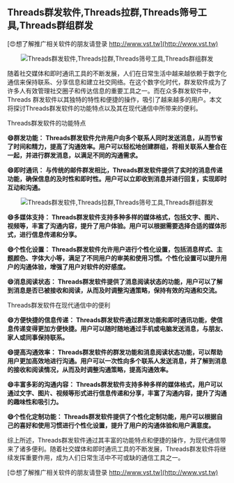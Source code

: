 ## **Threads群发软件,Threads拉群,Threads筛号工具,Threads群组群发**

[😍想了解推广相关软件的朋友请登录 http://www.vst.tw](http://www.vst.tw)

 <center><img src="https://vst.tw/MP4/tuiguang/png/2.png" alt="Threads群发软件,Threads拉群,Threads筛号工具,Threads群组群发"></center>

随着社交媒体和即时通讯工具的不断发展，人们在日常生活中越来越依赖于数字化通信来保持联系、分享信息和建立社交网络。在这个数字化时代，群发软件成为了许多人有效管理社交圈子和传达信息的重要工具之一。而在众多群发软件中，Threads 群发软件以其独特的特性和便捷的操作，吸引了越来越多的用户。本文将探讨Threads群发软件的功能特点以及其在现代通信中所带来的便利。

Threads群发软件的功能特点

**😄群发功能： Threads群发软件允许用户向多个联系人同时发送消息，从而节省了时间和精力，提高了沟通效率。用户可以轻松地创建群组，将相关联系人整合在一起，并进行群发消息，以满足不同的沟通需求。**

**😄即时通讯： 与传统的邮件群发相比，Threads群发软件提供了实时的消息传递功能，确保信息的及时性和即时性。用户可以立即收到消息并进行回复，实现即时互动和沟通。**

 <center><img src="https://vst.tw/MP4/tuiguang/png/5.png" alt="Threads群发软件,Threads拉群,Threads筛号工具,Threads群组群发"></center>

**😄多媒体支持： Threads群发软件支持多种多样的媒体格式，包括文字、图片、视频等，丰富了沟通内容，提升了用户体验。用户可以根据需要选择合适的媒体形式，进行信息传递和分享。**

**😄个性化设置： Threads群发软件允许用户进行个性化设置，包括消息样式、主题颜色、字体大小等，满足了不同用户的审美和使用习惯。个性化设置可以提升用户的沟通体验，增强了用户对软件的好感度。**

**😄消息阅读状态： Threads群发软件提供了消息阅读状态的功能，用户可以了解到消息是否已被接收和阅读，从而及时调整沟通策略，保持有效的沟通和交流。**

Threads群发软件在现代通信中的便利

**😄方便快捷的信息传递： Threads群发软件通过群发功能和即时通讯功能，使信息传递变得更加方便快捷。用户可以随时随地通过手机或电脑发送消息，与朋友、家人或同事保持联系。**

**😄提高沟通效率： Threads群发软件的群发功能和消息阅读状态功能，可以帮助用户更加高效地进行沟通。用户可以一次性向多个联系人发送消息，并了解到消息的接收和阅读情况，从而及时调整沟通策略，提高沟通效率。**

**😄丰富多彩的沟通内容： Threads群发软件支持多种多样的媒体格式，用户可以通过文字、图片、视频等形式进行信息传递和分享，丰富了沟通内容，提升了沟通的趣味性和吸引力。**

**😄个性化定制功能： Threads群发软件提供了个性化定制功能，用户可以根据自己的喜好和使用习惯进行个性化设置，提升了用户的沟通体验和用户满意度。**

综上所述，Threads群发软件通过其丰富的功能特点和便捷的操作，为现代通信带来了诸多便利。随着社交媒体和即时通讯工具的不断发展，Threads群发软件将继续发挥重要作用，成为人们日常生活中不可或缺的通信工具之一。

[😍想了解推广相关软件的朋友请登录 http://www.vst.tw](http://www.vst.tw)



